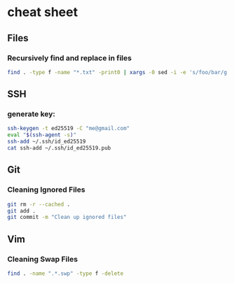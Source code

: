 # cheat sheet

## Files
### Recursively find and replace in files
```bash
find . -type f -name "*.txt" -print0 | xargs -0 sed -i -e 's/foo/bar/g'
```

## SSH
### generate key:
```bash
ssh-keygen -t ed25519 -C "me@gmail.com" 
eval "$(ssh-agent -s)" 
ssh-add ~/.ssh/id_ed25519
cat ssh-add ~/.ssh/id_ed25519.pub
```

## Git
### Cleaning Ignored Files
```bash
git rm -r --cached . 
git add . 
git commit -m "Clean up ignored files" 
```

## Vim
### Cleaning Swap Files
```bash
find . -name ".*.swp" -type f -delete 
```
